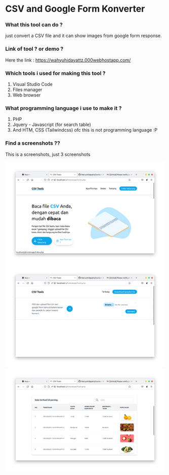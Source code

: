 # CSV and Google Form Konverter

### What this tool can do ?

just convert a CSV file and it can show images from google form response.

### Link of tool ? or demo ?

Here the link : https://wahyuhidayattz.000webhostapp.com/

### Which tools i used for making this tool ?

1. Visual Studio Code
2. Files manager
3. Web browser

### What programming language i use to make it ?

1. PHP
2. Jquery - Javascript (for search table)
3. And HTM, CSS (Tailwindcss) ofc this is not programming language :P

### Find a screenshots ??

This is a screenshots, just 3 screenshots

![screenshots 1](/images/1.png)
![screenshots 1](/images/2.png)
![screenshots 1](/images/3.png)

